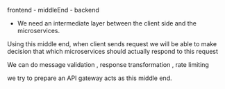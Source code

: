 frontend - middleEnd - backend

- We need an intermediate layer between the client side and the microservices.

Using this middle end, when client sends request we will be able to make decision that which microservices should actually respond to this request

We can do message validation , response transformation , rate limiting

we try to prepare an API gateway acts as this middle end.

